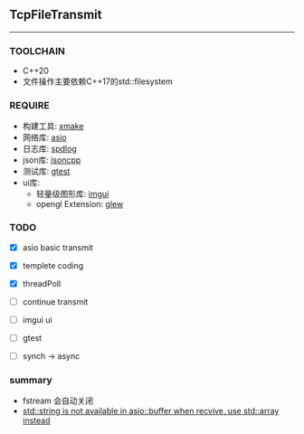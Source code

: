 ## TcpFileTransmit
---
### TOOLCHAIN
- C++20
- 文件操作主要依赖C++17的std::filesystem

### REQUIRE

- 构建工具: [xmake](https://github.com/xmake-io/xmake)
- 网络库: [asio](https://github.com/chriskohlhoff/asio)
- 日志库: [spdlog](https://github.com/gabime/spdlog)
- json库: [jsoncpp](https://github.com/open-source-parsers/jsoncpp)
- 测试库: [gtest](https://github.com/google/googletest)
- ui库: 
	- 轻量级图形库: [imgui](https://github.com/ocornut/imgui)
	- opengl Extension: [glew](https://github.com/nigels-com/glew)


### TODO
- [x] asio basic transmit
- [x] templete coding
- [x] threadPoll
- [ ] continue transmit
- [ ] imgui ui
- [ ] gtest
- [ ] synch -> async


### summary
- fstream 会自动关闭
- [std::string is not available in asio::buffer when recvive, use std::array instead](https://www.codenong.com/4068249/)

